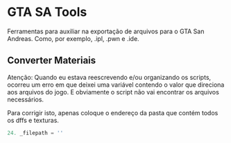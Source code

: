 # GTA SA Tools

Ferramentas para auxiliar na exportação de arquivos para o GTA San Andreas. Como, por exemplo, .ipl, .pwn e .ide.

## Converter Materiais

Atenção: Quando eu estava reescrevendo e/ou organizando os scripts, ocorreu um erro em que deixei uma variável contendo o valor que direciona aos arquivos do jogo. E obviamente o script não vai encontrar os arquivos necessários.

Para corrigir isto, apenas coloque o endereço da pasta que contém todos os dffs e texturas.

```python
24. _filepath = ''
```